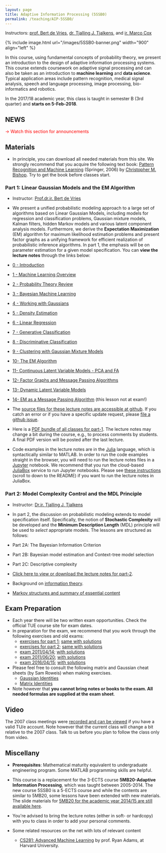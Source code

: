 ```yaml
---
layout: page
title: Adaptive Information Processing (5SSB0)
permalink: /teaching/AIP-5SSB0/
---
```

Instructors: [prof. Bert de Vries](http://bertdv.nl), [dr. Tjalling J. Tjalkens](https://www.tue.nl/en/university/departments/electrical-engineering/department/staff/detail/ep/e/d/ep-uid/19830719/), and [ir. Marco Cox](https://www.tue.nl/en/university/departments/electrical-engineering/department/staff/detail/ep/e/d/ep-uid/20070178/)

{% include image.html url="/images/5SSB0-banner.png" width="900" align="left" %}

In this course, using fundamental concepts of probability theory, we
present an introduction to the design of adaptive information processing
systems. This course extends coursework on adaptive signal processing and can also be taken as an introduction to **machine learning** and **data science**. Typical application areas include pattern
recognition, medical signal analysis, speech and language processing, image processing, bio-informatics and robotics.

In the 2017/18 academic year, this class is taught in semester B (3rd quarter) and **starts on 5-Feb-2018**.

## NEWS
<span style="color:red"> &rarr; Watch this section for announcements</span>

<!--
- <span style="color:red">2-Mar-2016:</span> **Notification**: For part-1, only lessons 1-13 will be examined.
-->

## Materials

- In principle, you can download all needed materials from this site. We strongly recommend that you acquire the following text book: [Pattern Recognition and Machine Learning](https://www.bol.com/nl/p/pattern-recognition-and-machine-learning/1001004002773122) (Springer, 2006) by [Christopher M. Bishop](http://research.microsoft.com/en-us/um/people/cmbishop/index.htm).  Try to get the book before classes start.

### Part 1: Linear Gaussian Models and the EM Algorithm

- Instructor: [Prof.dr.ir. Bert de Vries](http://bertdv.nl)

- We present a unified probabilistic modeling approach to a large set of algorithms based on Linear Gaussian
Models, including models for regression and classification problems, Gaussian mixture models, Kalman filters, hidden
Markov models and various latent component analysis models. Furthermore, we derive the **Expectation Maximization** (EM) algorithm for maximum likelihood estimation problems and present factor graphs as a unifying framework for efficient realization of probabilistic inference algorithms. In part 1, the emphasis will be on parameter estimation for a given model specification. You can **view the lecture notes** through the links below:

- [ 0 - Introduction](http://nbviewer.ipython.org/github/bertdv/AIP-5SSB0/blob/master/lessons/notebooks/00_Introduction.ipynb)
- [1 - Machine Learning Overview](http://nbviewer.ipython.org/github/bertdv/AIP-5SSB0/blob/master/lessons/notebooks/01_Machine-Learning-Overview.ipynb)
- [2 - Probability Theory Review](http://nbviewer.ipython.org/github/bertdv/AIP-5SSB0/blob/master/lessons/notebooks/02_Probability-Review.ipynb)
- [3 - Bayesian Machine Learning](http://nbviewer.ipython.org/github/bertdv/AIP-5SSB0/blob/master/lessons/notebooks/03_Bayesian-Machine-Learning.ipynb)
- [4 - Working with Gaussians](http://nbviewer.ipython.org/github/bertdv/AIP-5SSB0/blob/master/lessons/notebooks/04_Working-with-Gaussians.ipynb)
- [5 - Density Estimation](http://nbviewer.ipython.org/github/bertdv/AIP-5SSB0/blob/master/lessons/notebooks/05_Density-Estimation.ipynb)
- [6 - Linear Regression](http://nbviewer.ipython.org/github/bertdv/AIP-5SSB0/blob/master/lessons/notebooks/06_Linear-Regression.ipynb)
- [7 - Generative Classification](http://nbviewer.ipython.org/github/bertdv/AIP-5SSB0/blob/master/lessons/notebooks/07_Generative-Classification.ipynb)
- [8 - Discriminative Classification](http://nbviewer.ipython.org/github/bertdv/AIP-5SSB0/blob/master/lessons/notebooks/08_Discriminative-Classification.ipynb)
- [9 - Clustering with Gaussian Mixture Models](http://nbviewer.ipython.org/github/bertdv/AIP-5SSB0/blob/master/lessons/notebooks/09_Clustering-with-Gaussian-Mixture-Models.ipynb)
- [10- The EM Algorithm](http://nbviewer.ipython.org/github/bertdv/AIP-5SSB0/blob/master/lessons/notebooks/10_The-General-EM-Algorithm.ipynb)
- [11- Continuous Latent Variable Models - PCA and FA](http://nbviewer.ipython.org/github/bertdv/AIP-5SSB0/blob/master/lessons/notebooks/11_Continuous-Latent-Variable-Models-PCA-and-FA.ipynb)
- [12- Factor Graphs and Message Passing Algorithms](http://nbviewer.ipython.org/github/bertdv/AIP-5SSB0/blob/master/lessons/notebooks/12_Factor-Graphs-and-Message-Passing-Algorithms.ipynb)
- [13- Dynamic Latent Variable Models](http://nbviewer.ipython.org/github/bertdv/AIP-5SSB0/blob/master/lessons/notebooks/13_Dynamic-Latent-Variable-Models.ipynb)
- [14- EM as a Message Passing Algorithm](http://nbviewer.ipython.org/github/bertdv/AIP-5SSB0/blob/master/lessons/notebooks/14_EM-as-Message-Passing.ipynb) (this lesson not at exam!)

- The [source files for these lecture notes are accessible at github](https://github.com/bertdv/AIP-5SSB0). If you catch an error or if you have a specific update request, please [file a github issue](https://github.com/bertdv/AIP-5SSB0/issues/new).

- Here is a [PDF bundle of all classes for part-1](https://github.com/bertdv/AIP-5SSB0/blob/master/lessons/booklet/AIP-5SSB0-part-1-lectures-booklet.pdf). The lecture notes may change a bit during the course, e.g., to process comments by students. A final PDF version will be posted after the last lecture.

- Code examples in the lecture notes are in the [Julia](http://julialang.org/) language, which is syntactically similar to MATLAB. In order to run the code examples straight in the browser, you will need to run the lecture notes files in a [Jupyter](http://jupyter.org/) notebook. We recommend that you run the cloud-based [JuliaBox](https://www.juliabox.com/) service to run Jupyter notebooks. Please see [these instructions](https://github.com/bertdv/AIP-5SSB0) (scroll to down to the README) if you want to run the lecture notes in JuliaBox.

### Part 2: Model Complexity Control and the MDL Principle

- Instructor: [Dr.ir. Tjalling J. Tjalkens](https://www.tue.nl/en/university/departments/electrical-engineering/department/staff/detail/ep/e/d/ep-uid/19830719/)

- In part 2, the discussion on probabilistic modeling extends to model specification itself. Specifically, the notion of **Stochastic Complexity** will be developed and the **Minimum Description Length** (MDL) principle will be
used to _select_ appropriate models. The lessons are structured as follows:

- Part 2A: The Bayesian Information Criterion
- Part 2B: Bayesian model estimation and Context-tree model selection
- Part 2C: Descriptive complexity

- [Click here to view or download the lecture notes for part-2](https://github.com/bertdv/AIP-5SSB0/blob/master/lessons/Tjalling/alltext4.pdf?dl=0).
- Background on [information theory](https://github.com/bertdv/AIP-5SSB0/blob/master/lessons/Tjalling/combined-article.pdf?dl=0).
- [Markov structures and summary of essential content](https://github.com/bertdv/AIP-5SSB0/blob/master/lessons/Tjalling/summary-beamer.pdf?dl=0)

## Exam Preparation

- Each year there will be two written exam opportunities. Check the official TUE course site for exam dates.
- In preparation for the exam, we recommend that you work through the following exercises and old exams:
  * [exercises for part 1](https://github.com/bertdv/AIP-5SSB0/blob/master/lessons/exercises/5MB20-exercises-part-1.pdf); [same with solutions](https://github.com/bertdv/AIP-5SSB0/blob/master/lessons/exercises/5MB20-exercises-part-1-with-solutions.pdf)
  * [exercises for part 2](https://github.com/bertdv/AIP-5SSB0/blob/master/lessons/exercises/5MB20-exercises-part-2.pdf); [same with solutions](https://github.com/bertdv/AIP-5SSB0/blob/master/lessons/exercises/5MB20-exercises-part-2-hints.pdf)
  * [exam 2011/04/14](https://github.com/bertdv/AIP-5SSB0/blob/master/lessons/exercises/110414-5mb20-exam.pdf); [with solutions](https://github.com/bertdv/AIP-5SSB0/blob/master/lessons/exercises/110414-5mb20-exam-with-solutions.pdf)
  * [exam 2011/06/20](https://github.com/bertdv/AIP-5SSB0/blob/master/lessons/exercises/110620-5MB20-exam.pdf); [with solutions](https://github.com/bertdv/AIP-5SSB0/blob/master/lessons/exercises/110620-5MB20-exam-with-solutions.pdf)
  * [exam 2016/04/15](https://github.com/bertdv/AIP-5SSB0/blob/master/lessons/exercises/160415-5mb20-5SSB0-exam.pdf); [with solutions](https://github.com/bertdv/AIP-5SSB0/blob/master/lessons/exercises/160415-5mb20-5SSB0-exam-with-solutions.pdf)
- Please feel free to consult the following matrix and Gaussian cheat sheets (by Sam Roweis) when making exercises.
  * [Gaussian Identities](https://github.com/bertdv/AIP-5SSB0/blob/master/lessons/notebooks/files/RoweisS-gaussian_formulas.pdf?dl=0)
  * [Matrix Identities](https://github.com/bertdv/AIP-5SSB0/blob/master/lessons/notebooks/files/RoweisS-matrix_identities.pdf?dl=0)
- Note however that **you cannot bring notes or books to the exam. All needed formulas are supplied at the exam sheet**.

## Video

The 2007 class meetings were [recorded and can be viewed](http://videocollege.tue.nl)
if you have a valid TU/e account. Note however that the current class will
change a bit relative to the 2007 class. Talk to us before you plan to
follow the class only from video.

## Miscellany

- **Prerequisites**: Mathematical maturity equivalent to undergraduate engineering program.
Some MATLAB programming skills are helpful.

- This course is a replacement for the 3-ECTS course **5MB20-Adaptive Information Processing**, which was taught between 2005-2014. The new course 5SSB0 is a 5-ECTS course and while the contents are similar to 5MB20, some lessons have been extended with new materials. The slide materials for [5MB20 for the academic year 2014/15 are still available here](https://github.com/bertdv/AIP-5SSB0/blob/master/lessons/booklet/5MB20-part-1-slides-all.pdf?dl=0).

- You're advised to bring the lecture notes (either in soft- or hardcopy) with you to class in order to add your personal comments.

- Some related resources on the net with lots of relevant content
  - [CS281: Advanced Machine Learning](http://www.seas.harvard.edu/courses/cs281/) by prof. Ryan Adams, at Harvard University.
